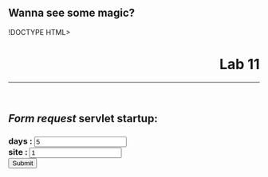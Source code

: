 ## Wanna see some magic?

!DOCTYPE HTML><html lang="en"><head>
<meta charset="UTF-8">
<title>FirstProject Example</title>
</head>
<body>
<p><h1 align="right">Lab 11</h1>
<hr><br>
<p><h2><i>Form request</i> servlet startup:</h2>
<p></p>
  <form action="testform" >
    <h3> days : <input type="text" name="days" value="5"> <br>
         site : <input type="text" name="site" value="1"> <br>         
         <input type="submit" value="Submit"> <br>
    </h3>
  </form>
<br><br>
</body></html>
